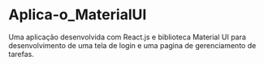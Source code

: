 # Aplica-o_MaterialUI
Uma aplicação desenvolvida com React.js e biblioteca Material UI para desenvolvimento de uma tela de login e uma pagina de gerenciamento de tarefas.
